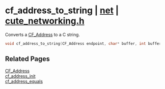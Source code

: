 # cf_address_to_string | [net](https://github.com/RandyGaul/cute_framework/blob/master/docs/net_readme.md) | [cute_networking.h](https://github.com/RandyGaul/cute_framework/blob/master/include/cute_networking.h)

Converts a [CF_Address](https://github.com/RandyGaul/cute_framework/blob/master/docs/net/cf_address.md) to a C string.

```cpp
void cf_address_to_string(CF_Address endpoint, char* buffer, int buffer_size);
```

## Related Pages

[CF_Address](https://github.com/RandyGaul/cute_framework/blob/master/docs/net/cf_address.md)  
[cf_address_init](https://github.com/RandyGaul/cute_framework/blob/master/docs/net/cf_address_init.md)  
[cf_address_equals](https://github.com/RandyGaul/cute_framework/blob/master/docs/net/cf_address_equals.md)  
